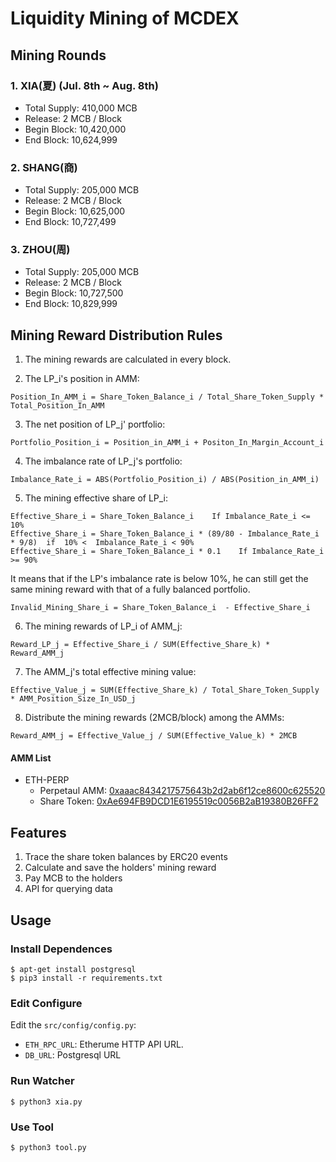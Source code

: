 # Liquidity Mining of MCDEX

## Mining Rounds

### 1. XIA(夏) (Jul. 8th ~ Aug. 8th)

- Total Supply: 410,000 MCB
- Release: 2 MCB / Block
- Begin Block: 10,420,000
- End Block: 10,624,999

### 2. SHANG(商)

- Total Supply: 205,000 MCB
- Release: 2 MCB / Block
- Begin Block: 10,625,000
- End Block: 10,727,499

### 3. ZHOU(周)

- Total Supply: 205,000 MCB
- Release: 2 MCB / Block
- Begin Block: 10,727,500
- End Block: 10,829,999

## Mining Reward Distribution Rules

1. The mining rewards are calculated in every block.

2. The LP_i's position in AMM:

```
Position_In_AMM_i = Share_Token_Balance_i / Total_Share_Token_Supply * Total_Position_In_AMM
```

3. The net position of LP_j' portfolio:

```
Portfolio_Position_i = Position_in_AMM_i + Positon_In_Margin_Account_i
```

4. The imbalance rate of LP_j's portfolio:

```
Imbalance_Rate_i = ABS(Portfolio_Position_i) / ABS(Position_in_AMM_i)
```

5. The mining effective share of LP_i:
```
Effective_Share_i = Share_Token_Balance_i    If Imbalance_Rate_i <= 10%
Effective_Share_i = Share_Token_Balance_i * (89/80 - Imbalance_Rate_i * 9/8)  if  10% <  Imbalance_Rate_i < 90%
Effective_Share_i = Share_Token_Balance_i * 0.1    If Imbalance_Rate_i >= 90%
```
It means that if the LP's imbalance rate is below 10%, he can still get the same mining reward with that of a fully balanced portfolio.

```
Invalid_Mining_Share_i = Share_Token_Balance_i  - Effective_Share_i 
```

6. The mining rewards of LP_i of AMM_j:

```
Reward_LP_j = Effective_Share_i / SUM(Effective_Share_k) * Reward_AMM_j
```

7. The AMM_j's total effective mining value:
```
Effective_Value_j = SUM(Effective_Share_k) / Total_Share_Token_Supply * AMM_Position_Size_In_USD_j
```

8. Distribute the mining rewards (2MCB/block) among the AMMs:
```
Reward_AMM_j = Effective_Value_j / SUM(Effective_Value_k) * 2MCB
```

#### AMM List

* ETH-PERP
  * Perpetaul AMM: [0xaaac8434217575643b2d2ab6f12ce8600c625520](https://etherscan.io/address/0xaaac8434217575643b2d2ab6f12ce8600c625520)
  * Share Token: [0xAe694FB9DCD1E6195519c0056B2aB19380B26FF2](https://etherscan.io/token/0xAe694FB9DCD1E6195519c0056B2aB19380B26FF2)

## Features
1. Trace the share token balances by ERC20 events
2. Calculate and save the holders' mining reward
3. Pay MCB to the holders
4. API for querying data


## Usage

### Install Dependences
```
$ apt-get install postgresql
$ pip3 install -r requirements.txt
```

### Edit Configure

Edit the `src/config/config.py`:
-  `ETH_RPC_URL`: Etherume HTTP API URL.
-  `DB_URL`:  Postgresql URL

### Run Watcher
```
$ python3 xia.py
```

### Use Tool
```
$ python3 tool.py
```
